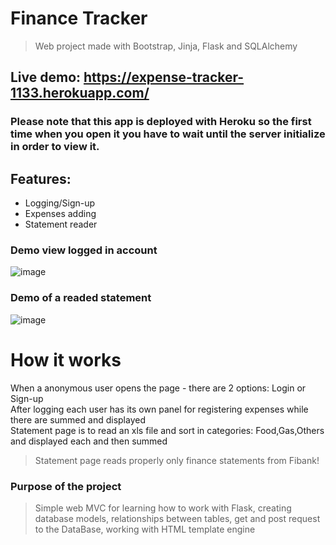 # Finance Tracker 
 > Web project made with Bootstrap, Jinja, Flask and SQLAlchemy

## Live demo: https://expense-tracker-1133.herokuapp.com/
### Please note that this app is deployed with Heroku so the first time when you open it you have to wait until the server initialize in order to view it.
 
 ## Features: 
  - Logging/Sign-up
  - Expenses adding
  - Statement reader
  
 ### Demo view logged in account
![image](https://user-images.githubusercontent.com/38993490/184943304-5a867691-77f4-48a1-b39c-3e938b948634.png)

### Demo of a readed statement 
![image](https://user-images.githubusercontent.com/38993490/184945422-0c4ef2a5-c556-4cd7-a409-c60381807b09.png)

# How it works
When a anonymous user opens the page - there are 2 options: Login or Sign-up \
After logging each user has its own panel for registering expenses while there are summed and displayed \
Statement page is to read an xls file and sort in categories: Food,Gas,Others and displayed each and then summed
> Statement page reads properly only finance statements from Fibank!

### Purpose of the project 
> Simple web MVC for learning how to work with Flask, creating database models, relationships between tables, get and post request to the DataBase, working with HTML template engine


